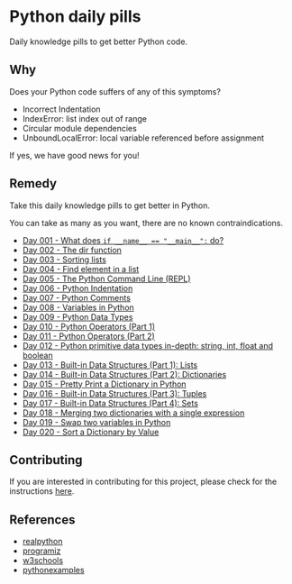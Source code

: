 # Python daily pills

Daily knowledge pills to get better Python code.

## Why

Does your Python code suffers of any of this symptoms?

- Incorrect Indentation
- IndexError: list index out of range
- Circular module dependencies
- UnboundLocalError: local variable referenced before assignment

If yes, we have good news for you!

## Remedy

Take this daily knowledge pills to get better in Python.

You can take as many as you want, there are no known contraindications.

- [Day 001 - What does `if __name__ == "__main__":` do?](./pills/day-001)
- [Day 002 - The dir function](./pills/day-002)
- [Day 003 - Sorting lists](./pills/day-003)
- [Day 004 - Find element in a list](./pills/day-004)
- [Day 005 - The Python Command Line (REPL)](./pills/day-005)
- [Day 006 - Python Indentation](./pills/day-006)
- [Day 007 - Python Comments](./pills/day-007)
- [Day 008 - Variables in Python](./pills/day-008)
- [Day 009 - Python Data Types](./pills/day-009)
- [Day 010 - Python Operators (Part 1)](./pills/day-010)
- [Day 011 - Python Operators (Part 2)](./pills/day-011)
- [Day 012 - Python primitive data types in-depth: string, int, float and boolean](./pills/day-012)
- [Day 013 - Built-in Data Structures (Part 1): Lists](./pills/day-013)
- [Day 014 - Built-in Data Structures (Part 2): Dictionaries](./pills/day-014)
- [Day 015 - Pretty Print a Dictionary in Python](./pills/day-015)
- [Day 016 - Built-in Data Structures (Part 3): Tuples](./pills/day-016)
- [Day 017 - Built-in Data Structures (Part 4): Sets](./pills/day-017)
- [Day 018 - Merging two dictionaries with a single expression](./pills/day-018)
- [Day 019 - Swap two variables in Python](./pills/day-019)
- [Day 020 - Sort a Dictionary by Value](./pills/day-020)

## Contributing

If you are interested in contributing for this project, please check for the instructions [here](./CONTRIBUTING.md).

## References

- [realpython](https://realpython.com)
- [programiz](https://www.programiz.com/python-programming)
- [w3schools](https://www.w3schools.com/python)
- [pythonexamples](https://pythonexamples.org)
